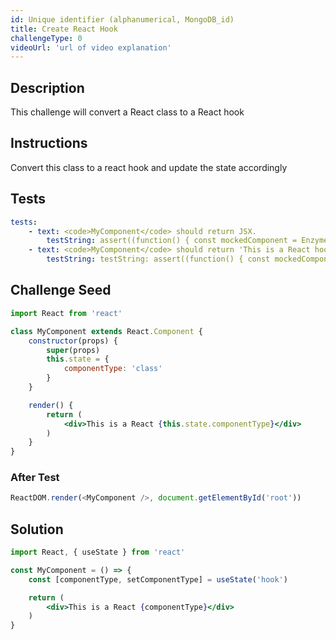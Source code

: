 ```yaml
---
id: Unique identifier (alphanumerical, MongoDB_id)
title: Create React Hook
challengeType: 0
videoUrl: 'url of video explanation'
---
```


## Description
<section id='description'>
This challenge will convert a React class to a React hook
</section>

## Instructions
<section id='instructions'>
Convert this class to a react hook and update the state accordingly
</section>

## Tests
<section id='tests'>

``` yml
tests:
    - text: <code>MyComponent</code> should return JSX.
        testString: assert((function() { const mockedComponent = Enzyme.mount(React.createElement(MyComponent)); return mockedComponent.length === 1; })(), '<code>MyComponent</code> should return JSX.');
    - text: <code>MyComponent</code> should return 'This is a React hook'.
        testString: testString: assert((function() { const mockedComponent = Enzyme.mount(React.createElement(MyComponent)); return mockedComponent.find('div').text() == 'This is a React hook'; })(), 'The <code>div</code> should return 'This is a React hook.');
```

</section>

## Challenge Seed
<section id='challengeSeed'>

<div id='{ext}-seed'>

```jsx
import React from 'react'

class MyComponent extends React.Component {
    constructor(props) {
        super(props)
        this.state = {
            componentType: 'class'
        }
    }

    render() {
        return (
            <div>This is a React {this.state.componentType}</div>
        )
    }
}
```

</div>

<!-- ### Before Test
<div id='{ext}-setup'>

```{ext}
Optional Test setup code.
``` -->

</div>

### After Test
<div id='{ext}-teardown'>

```js
ReactDOM.render(<MyComponent />, document.getElementById('root'))
```

</div>

</section>

## Solution
<section id='solution'>

```jsx
import React, { useState } from 'react'

const MyComponent = () => {
    const [componentType, setComponentType] = useState('hook')

    return (
        <div>This is a React {componentType}</div>
    )
}
```

</section>